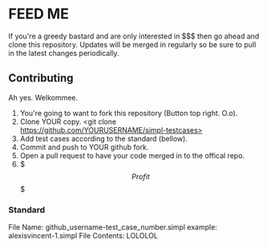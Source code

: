 # FEED ME

If you're a greedy bastard and are only interested in $$$ then go ahead and clone this repository. Updates will be merged in regularly so be sure to pull in the latest changes periodically.

## Contributing

Ah yes. Welkommee. 

1. You're going to want to fork this repository (Button top right. O.o). 
2. Clone YOUR copy. <git clone https://github.com/YOURUSERNAME/simpl-testcases>
3. Add test cases according to the standard (bellow).
4. Commit and push to YOUR github fork.
5. Open a pull request to have your code merged in to the offical repo.
6. $$$Profit$$$

### Standard

File Name: github_username-test_case_number.simpl  example: alexisvincent-1.simpl
File Contents: LOLOLOL
